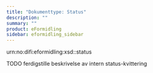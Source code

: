 ```yaml
---
title: "Dokumenttype: Status"
description: ""
summary: ""
product: eFormidling
sidebar: eformidling_sidebar
---
```


urn:no:difi:eformidling:xsd::status

TODO ferdigstille beskrivelse av intern status-kvittering
